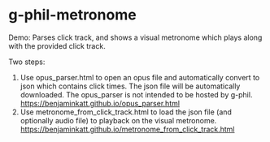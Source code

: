 # g-phil-metronome
Demo: Parses click track, and shows a visual metronome which plays along with the provided click track.

Two steps:
1. Use opus_parser.html to open an opus file and automatically convert to json which contains click times. The json file will be automatically downloaded. The opus_parser is not intended to be hosted by g-phil. https://benjaminkatt.github.io/opus_parser.html  
2. Use metronome_from_click_track.html to load the json file (and optionally audio file) to playback on the visual metronome. https://benjaminkatt.github.io/metronome_from_click_track.html
